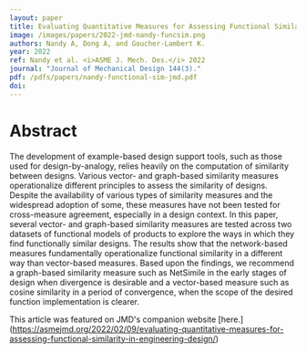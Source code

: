 ```yaml
---
layout: paper
title: Evaluating Quantitative Measures for Assessing Functional Similarity in Engineering Design
image: /images/papers/2022-jmd-nandy-funcsim.png
authors: Nandy A, Dong A, and Goucher-Lambert K.
year: 2022
ref: Nandy et al. <i>ASME J. Mech. Des.</i> 2022
journal: "Journal of Mechanical Design 144(3)."
pdf: /pdfs/papers/nandy-functional-sim-jmd.pdf
doi: 
---
```

		

# Abstract	

The development of example-based design support tools, such as those used for design-by-analogy, relies heavily on the computation of similarity between designs. Various vector- and graph-based similarity measures operationalize different principles to assess the similarity of designs. Despite the availability of various types of similarity measures and the widespread adoption of some, these measures have not been tested for cross-measure agreement, especially in a design context. In this paper, several vector- and graph-based similarity measures are tested across two datasets of functional models of products to explore the ways in which they find functionally similar designs. The results show that the network-based measures fundamentally operationalize functional similarity in a different way than vector-based measures. Based upon the findings, we recommend a graph-based similarity measure such as NetSimile in the early stages of design when divergence is desirable and a vector-based measure such as cosine similarity in a period of convergence, when the scope of the desired function implementation is clearer. 

This article was featured on JMD's companion website [here.] (https://asmejmd.org/2022/02/09/evaluating-quantitative-measures-for-assessing-functional-similarity-in-engineering-design/)